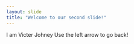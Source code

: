 ```yaml
---
layout: slide
title: "Welcome to our second slide!"
---
```

I am Victer Johney
Use the left arrow to go back!
